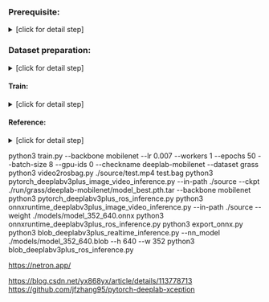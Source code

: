 ### Prerequisite:

<details><summary>[click for detail step]</summary>

```
pip3 install matplotlib
pip3 install tensorboardX
pip3 install pillow
pip3 install tqdm

```

</details>

### Dataset preparation:

<details><summary>[click for detail step]</summary>

```
python3 coco2labelme.py ./custom_dataset/*.json ./custom_dataset
python3 json_to_dataset.py --input_dataset_dir ./custom_dataset --output_dataset_dir ./custom_dataset
python3 voc_train_val_split.py --jsonfilepath ./custom_dataset/json --saveBasePath ./custom_dataset/ImageSets/Segmentation
```

</details>

#### Train:

<details><summary>[click for detail step]</summary>

  + Modify `mypath.py` line 14
  ```
  return os.getcwd()+'/custom_dataset' # change to your custom dataset path if you want
  ```
  
  + Modify `/dataloaders/datasets/custom_dataset.py` line 14 and 18
  ```
  NUM_CLASSES = 2 # change to your custom dataset class number
  
  base_dir=Path.db_root_dir('custom_dataset'), # change to your custom dataset path if you want
  ```
  
  + Modify `/dataloaders/utils.py` line 31 and 107
  ```
  n_classes = 2 # change to your custom dataset class number
  
  return np.asarray([[0,0,0],[128,0,0]]) # change with your desired mask color for your custom dataset if you want
  ```
  
  + Start training
  ```
  python3 train.py --backbone mobilenet --lr 0.007 --workers 1 --epochs 50 --batch-size 8 --gpu-ids 0 --checkname deeplab-mobilenet --dataset custom_dataset
  ```

</details>

#### Reference:

<details><summary>[click for detail step]</summary>

```
https://blog.csdn.net/yx868yx/article/details/113778713
https://github.com/jfzhang95/pytorch-deeplab-xception
https://github.com/luxonis/depthai-experiments/tree/master/gen2-deeplabv3_multiclass#gen2-deeplabv3-multiclass-on-depthai
```

</details>

python3 train.py --backbone mobilenet --lr 0.007 --workers 1 --epochs 50 --batch-size 8 --gpu-ids 0 --checkname deeplab-mobilenet --dataset grass
python3 video2rosbag.py ./source/test.mp4 test.bag
python3 pytorch_deeplabv3plus_image_video_inference.py --in-path ./source --ckpt ./run/grass/deeplab-mobilenet/model_best.pth.tar --backbone mobilenet
python3 pytorch_deeplabv3plus_ros_inference.py
python3 onnxruntime_deeplabv3plus_image_video_inference.py --in-path ./source --weight ./models/model_352_640.onnx
python3 onnxruntime_deeplabv3plus_ros_inference.py
python3 export_onnx.py
python3 blob_deeplabv3plus_realtime_inference.py --nn_model ./models/model_352_640.blob --h 640 --w 352
python3 blob_deeplabv3plus_ros_inference.py

https://netron.app/

https://blog.csdn.net/yx868yx/article/details/113778713
https://github.com/jfzhang95/pytorch-deeplab-xception
